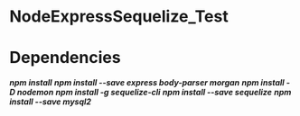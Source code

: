 # NodeExpressSequelize_Test

# Dependencies
***npm install***
***npm install --save express body-parser morgan***
***npm install -D nodemon***
***npm install -g sequelize-cli***
***npm install --save sequelize***
***npm install --save mysql2***
